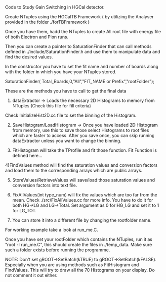 Code to Study Gain Switching in HGCal detector.

Create NTuples using the HGCalTB Framework ( by utilizing the Analyser provided in the folder  ./forTBFramework )

Once you have them, hadd the NTuples to create All.root file with energy file of both Electron and Pion runs.

Then you can create a pointer to SaturationFinder that can call methods defined in ./include/SaturationFinder.h and use them to manipulate data and find the desired values.


In the constructor you have to set the fit name and number of boards along with the folder in which you have your NTuples stored.

SaturationFinder( Total_Boards,0,"All","FIT_NAME or Prefix","rootFolder");


These are the methods you have to call to get the final data

1) dataExtractor -> Loads the necessary 2D Histograms  to memory from NTuples (Check this file for fill criteria)

Check InitializeHist2D.cc file to set  the binning  of the Histogram.

2) SaveHistogram/LoadHistogram -> Once you have loaded 2D Histogram from memory, use this to save those select Histograms to root files which are faster to access. After you save once, you can skip running dataExtractor unless you want to change the binning.

3) FitHistogram will take the TProfile and fit those function. Fit Function is defined here...

4)FindValues method will find the saturation values and conversion factors and load them to the corresponding arrays which are public arrays.

5) StoreValues/RetrieveValues will save/load those saturation values and conversion factors into text file.

6) FixAllValues(int type_num) will fix the values which are too far from the mean. Check ./src/FixAllValues.cc for more info. You have to do it for both HG->LG and LG->Total.  Set argument as 0 for HG_LG and set it to 1 for LG_TOT.

7) You can store it into a different file by changing the rootfolder name.

For working example take a look at run_me.C.

Once you have set your rootFolder which contains the NTuples, run it as "root -l run_me.C", this should create the files in ./temp_data. Make sure such a folder exists before running the programme.

NOTE: Don't  set gROOT->SetBatch(kTRUE) to gROOT->SetBatch(kFALSE). Especially when you are using methods such as  FitHistogram and FindValues. This will try to draw all the 70 Histograms on your display. Do not comment it out either.
